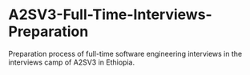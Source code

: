 # A2SV3-Full-Time-Interviews-Preparation
Preparation process of full-time software engineering interviews in the interviews camp of A2SV3 in Ethiopia.
